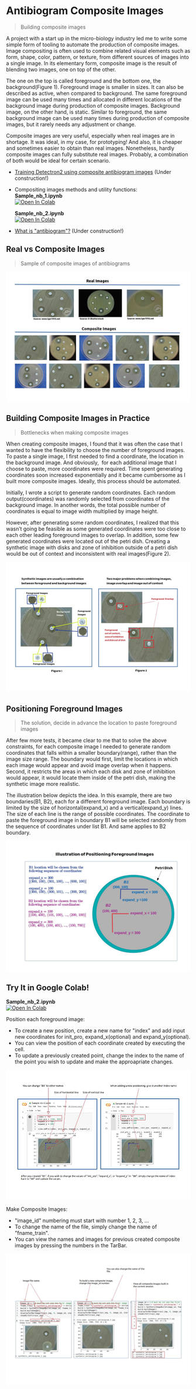 # Antibiogram Composite Images  
> Building composite images


A project with a start up in the micro-biology industry led me to write
some simple form of tooling to automate the production of composite images.  Image compositing is often used to combine related visual elements such as form, shape, color, pattern, or texture, from different sources of images into a single image.  In its elementary form, composite image is the result of blending two images, one on top of the other.<br>

The one on the top is called foreground and the bottom one, the background(Figure 1).  Foreground image is smaller in sizes.  It can also be described as active, when compared to background.  The same foreground image can be used many times and allocated in different locations of the background image during production of composite images.  Background image, on the other hand, is static.  Similar to foreground, the same background image can be used many times during production of composite images, but it rarely needs any adjustment or change.<br>

Composite images are very useful, especially when real images are in shortage.  It was ideal, in my case, for prototyping!   And also, it is cheaper and sometimes easier to obtain than real images.  Nonetheless, hardly composite images can fully substitute real images.  Probably, a combination of both would be ideal for certain scenario.<br> 


* [Training Detectron2 using composite antibiogram images]() (Under construction!)<br>
* Compositing images methods and utility functions:<br> 
  **Sample_nb_1.ipynb**<br>
[![Open In Colab](https://colab.research.google.com/assets/colab-badge.svg)](https://colab.research.google.com/github/chho-work/syntheticReplica/blob/main/sample_nbs/Sample_nb_1.ipynb) 

  **Sample_nb_2.ipynb**<br>
[![Open In Colab](https://colab.research.google.com/assets/colab-badge.svg)](https://colab.research.google.com/github/chho-work/syntheticReplica/blob/main/sample_nbs/Sample_nb_2.ipynb)
* [What is "antibiogram"?]() (Under construction!)<br>

## Real vs Composite Images
> Sample of composite images of antibiograms




<img src="https://github.com/chho-work/syntheticReplica/blob/main/assets/real_composite.jpg?raw=True"/>



## Building Composite Images in Practice
> Bottlenecks when making composite images

When creating composite images, I found that it was often the case that I wanted to have the flexibility to choose the number of foreground images. To paste a single  image, I first needed to find a coordinate, the location in the background image.  And obviously,  for each additional image that I choose to paste, more coordinates were required. Time spent generating coordinates soon increased exponentially and it became cumbersome as I built more composite images.   Ideally, this process should be automated.<br>

Initially, I wrote a script to generate random coordinates.  Each random output(coordinates) was randomly selected from coordinates of the background image. In another words, the total possible number of coordinates is equal to image width multiplied by image height.<br>

However, after generating some random coordinates, I realized that this wasn’t going be feasible as some generated coordinates were too close to each other leading foreground images to overlap.  In addition, some few generated coordinates were located out of the petri dish.  Creating a synthetic image with disks and zone of inhibition outside of a petri dish would be out of context and inconsistent with real images(Figure 2).<br>




<img src="https://github.com/chho-work/syntheticReplica/blob/main/assets/composite_image_explain.jpg?raw=True"/>



## Positioning Foreground Images
> The solution, decide in advance the location to paste foreground images

After few more tests, it became clear to me that to solve the above constraints, for each composite image I needed to generate random coordinates that falls within a smaller boundary(range), rather than the image size range.  The boundary would first, limit the locations in which each image would appear and avoid image overlap when it happens. Second, it restricts the areas in which each disk and zone of inhibition would appear, it would locate them inside of the petri dish, making the synthetic image more realistic.<br>

The illustration below depicts the idea.  In this example, there are two boundaries(B1, B2), each for a different foreground image.  Each boundary is limited by the size of horizontal(expand_x) and a vertical(expand_y) lines.  The size of each line is the range of possible coordinates.  The coordinate to paste the foreground image in boundary B1 will be selected randomly from the sequence of coordinates under list B1. And same applies to B2 boundary.<br> 




<img src="https://github.com/chho-work/syntheticReplica/blob/main/assets/positioning.jpg?raw=True"/>



## Try It in Google Colab!
**Sample_nb_2.ipynb**<br>
[![Open In Colab](https://colab.research.google.com/assets/colab-badge.svg)](https://colab.research.google.com/github/chho-work/syntheticReplica/blob/main/sample_nbs/Sample_nb_2.ipynb)

Position each foreground image:
* To create a new position, create a new name for "index" and add input new coordinates for init_pro, expand_x(optional) and expand_y(optional).
* You can view the position of each coordinate created by executing the cell.
* To update a previously created point, change the index to the name of the point you wish to update and make the approapriate changes.    





<img src="https://github.com/chho-work/syntheticReplica/blob/main/assets/positioning_nb.jpg?raw=True"/>



Make Composite Images:
* "image_id" numbering must start with number 1, 2, 3, ...
* To change the name of the file, simply change the name of "fname_train".
* You can view the names and images for previous created composite images by pressing the numbers in the TarBar.




<img src="https://github.com/chho-work/syntheticReplica/blob/main/assets/build.jpg?raw=True"/>


